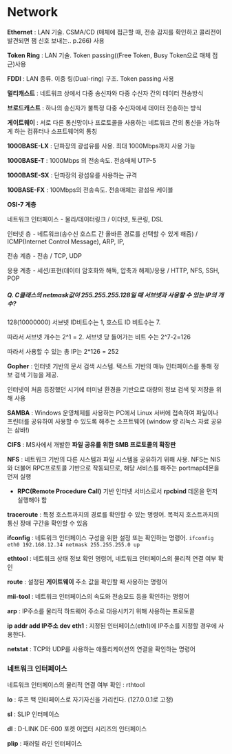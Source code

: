 # Network



**Ethernet** : LAN 기술. CSMA/CD (매체에 접근할 때, 전송 감지를 확인하고 콜리전이 발견되면 잼 신호 보내는.. p.266) 사용

**Token Ring** : LAN 기술. Token passing((Free Token, Busy Token으로 매체 접근)사용

**FDDI** : LAN 종류. 이중 링(Dual-ring) 구조. Token passing 사용



**멀티캐스트** : 네트워크 상에서 다중 송신자와 다중 수신자 간의 데이터 전송방식

**브로드캐스트** : 하나의 송신자가 불특정 다중 수신자에세 데이터 전송하는 방식

**게이트웨이** : 서로 다른 통신망이나 프로토콜을 사용하는 네트워크 간의 통신을 가능하게 하는 컴퓨터나 소프트웨어의 통칭



**1000BASE-LX** : 단파장의 광섬유를 사용. 최대 1000Mbps까지 사용 가능

**1000BASE-T** : 1000Mbps 의 전송속도. 전송매체 UTP-5

**1000BASE-SX** : 단파장의 광섬유를 사용하는 규격

**100BASE-FX** : 100Mbps의 전송속도. 전송매체는 광섬유 케이블



**OSI-7 계층**  

네트워크 인터페이스 - 물리/데이터링크														/ 이더넷, 토큰링, DSL

인터넷 층 - 네트워크(송수신 호스트 간 올바른 경로를 선택할 수 있게 해줌)		/ ICMP(Internet Control Message), ARP, IP,

전송 계층 - 전송																						/ TCP, UDP

응용 계층 - 세션/표현(데이터 암호화와 해독, 압축과 해제)/응용						/ HTTP, NFS, SSH, POP



##### Q. C클래스의 netmask값이 255.255.255.128일 때 서브넷과 사용할 수 있는 IP의 개수? 

128(10000000) 서브넷 ID비트수는 1, 호스트 ID 비트수는 7.

따라서 서브넷 개수는 2^1 = 2. 서브넷 당 들어가는 비트 수는 2^7-2=126

따라서 사용할 수 있는 총 IP는 2*126 = 252



**Gopher** : 인터넷 기반의 문서 검색 시스템. 택스트 기반의 매뉴 인터페이스를 통해 정보 검색 기능을 제공.

인터넷이 처음 등장했던 시기에 터미널 환경을 기반으로 대량의 정보 검색 및 저장을 위해 사용



**SAMBA** : Windows 운영체제를 사용하는 PC에서 Linux 서버에 접속하여 파일이나 프린터를 공유하여 사용할 수 있도록 해주는 소프트웨어 (window 랑 리눅스 자료 공유는 삼바!)

**CIFS** : MS사에서 개발한 **파일 공유를 위한 SMB 프로토콜의 확장판**



**NFS** : 네트워크 기반의 다른 시스템과 파일 시스템을 공유하기 위해 사용. NFS는 NIS와 더불어 RPC프로토콜 기반으로 작동되므로, 해당 서비스를 해주는 portmap데몬을 먼저 실행

- **RPC(Remote Procedure Call)** 기반 인터넷 서비스로서 **rpcbind** 데몬을 먼저 실행해야 함



**traceroute** : 특정 호스트까지의 경로를 확인할 수 있는 명령어. 목적지 호스트까지의 통신 장애 구간을 확인할 수 있음

**ifconfig** : 네트워크 인터페이스 구성을 위한 설정 또는 확인하는 명령어. `ifconfig eth0 192.168.12.34 netmask 255.255.255.0 up`

**ethtool** : 네트워크 상태 정보 확인 명령어, 네트워크 인터페이스의 물리적 연결 여부 확인

**route** : 설정된 **게이트웨이** 주소 값을 확인할 때 사용하는 명령어

**mii-tool** : 네트워크 인터페이스의 속도와 전송모드 등을 확인하는 명령어

**arp** : IP주소를 물리적 하드웨어 주소로 대응시키기 위해 사용하는 프로토콜

**ip addr add IP주소 dev eth1** : 지정된 인터페이스(eth1)에 IP주소를 지정할 경우에 사용한다.

**netstat** : TCP와 UDP를 사용하는 애플리케이션의 연결을 확인하는 명령어



### 네트워크 인터페이스

네트워크 인터페이스의 물리적 연결 여부 확인 : rthtool

**lo** : 루프 백 인터페이스로 자기자신을 가리킨다. (127.0.0.1로 고정)

**sl** : SLIP 인터페이스

**dl** : D-LINK DE-600 포켓 어뎁터 시리즈의 인터페이스

**plip** : 패러럴 라인 인터페이스



